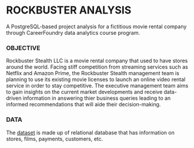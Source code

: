 # ROCKBUSTER ANALYSIS
A PostgreSQL-based project analysis for a fictitious movie rental company through CareerFoundry data analytics course program. 



### OBJECTIVE
Rockbuster Stealth LLC is a movie rental company that used to have stores around the world. Facing stiff competition from streaming services such as Netflix and Amazon Prime, the Rockbuster Stealth management team is planning to use its existing movie licenses to launch an online video rental service in order to stay competitive. The executive management team aims to gain insights on the current market developments and receive data-driven information in answering thier business queries leading to an informed recommendations that will aide their decision-making.


### DATA
The [dataset](https://github.com/gskelley/Rockbuster_Analysis/blob/main/dvdrental.tar) is made up of relational database that has information on stores, films, payments, customers, etc.
